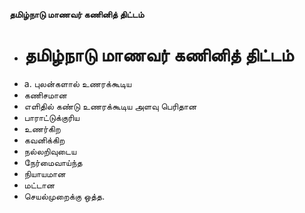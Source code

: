 **தமிழ்நாடு மாணவர் கணினித் திட்டம்**
- # தமிழ்நாடு மாணவர் கணினித் திட்டம்
- a. புலன்களால் உணரக்கூடிய
- கணிசமான
- எளிதில் கண்டு உணரக்கூடிய அளவு பெரிதான
- பாராட்டுக்குரிய
- உணர்கிற
- கவனிக்கிற
- நல்லறிவுடைய
- நேர்மைவாய்ந்த
- நியாயமான
- மட்டான
- செயல்முறைக்கு ஒத்த.

